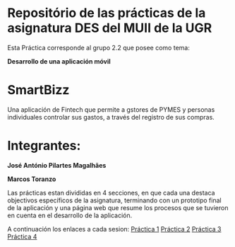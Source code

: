# Repositório de las prácticas de la asignatura DES del MUII de la UGR

 Esta Práctica corresponde al grupo 2.2 que posee como tema:

**Desarrollo de una aplicación móvil**

# SmartBizz
Una aplicación de Fintech que permite a gstores de PYMES y personas individuales controlar sus gastos, a través del registro de sus compras.

# Integrantes:

**José António Pilartes Magalhães** 

**Marcos Toranzo**

Las prácticas estan divididas en 4 secciones, en que cada una destaca objectivos específicos de la asignatura, terminando con un prototipo final de la aplicación y una página web que resume los procesos que se tuvieron en cuenta en el desarrollo de la aplicación.

A continuación los enlaces a cada sesion:
[Práctica 1](./P1)
[Práctica 2](./P2)
[Práctica 3](./P3)
[Práctica 4](./P4)
